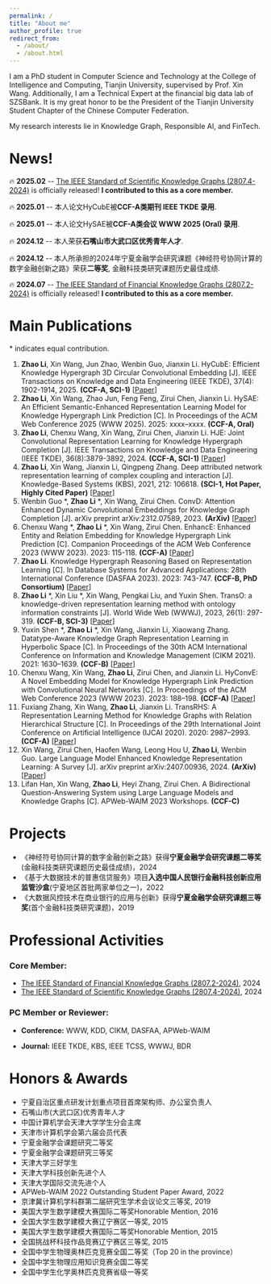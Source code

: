 ```yaml
---
permalink: /
title: "About me"
author_profile: true
redirect_from: 
  - /about/
  - /about.html
---
```




I am a PhD student in Computer Science and Technology at the College of Intelligence and Computing, Tianjin University, supervised by Prof. Xin Wang. Additionally, I am a Technical Expert at the financial big data lab of SZSBank. It is my great honor to be the President of the Tianjin University Student Chapter of the Chinese Computer Federation.

My research interests lie in Knowledge Graph, Responsible AI, and FinTech.





# News!
🔥 **2025.02** -- [The IEEE Standard of Scientific Knowledge Graphs (2807.4-2024)](https://ieeexplore.ieee.org/document/10883010) is officially released! **I contributed to this as a core member.**

🔥 **2025.01** -- 本人论文HyCubE被**CCF-A类期刊 IEEE TKDE 录用**.

🔥 **2025.01** -- 本人论文HySAE被**CCF-A类会议 WWW 2025 (Oral) 录用**.

🔥 **2024.12** -- 本人荣获**石嘴山市大武口区优秀青年人才**.

🔥 **2024.12** -- 本人所承担的2024年宁夏金融学会研究课题《神经符号协同计算的数字金融创新之路》荣获**二等奖**, 金融科技类研究课题历史最佳成绩.

🔥 **2024.07** -- [The IEEE Standard of Financial Knowledge Graphs (2807.2-2024)](https://ieeexplore.ieee.org/abstract/document/10577610) is officially released! **I contributed to this as a core member.**






# Main Publications
\* indicates equal contribution.

1. **Zhao Li**, Xin Wang, Jun Zhao, Wenbin Guo, Jianxin Li. HyCubE: Efficient Knowledge Hypergraph 3D Circular Convolutional Embedding [J]. IEEE Transactions on Knowledge and Data Engineering (IEEE TKDE), 37(4): 1902-1914, 2025. **(CCF-A, SCI-1)** [[Paper](https://arxiv.org/pdf/2402.08961)]
2. **Zhao Li**, Xin Wang, Zhao Jun, Feng Feng, Zirui Chen, Jianxin Li. HySAE: An Efficient Semantic-Enhanced Representation Learning Model for Knowledge Hypergraph Link Prediction [C]. In Proceedings of the ACM Web Conference 2025 (WWW 2025). 2025: xxxx–xxxx. **(CCF-A, Oral)**
3. **Zhao Li**, Chenxu Wang, Xin Wang, Zirui Chen, Jianxin Li. HJE: Joint Convolutional Representation Learning for Knowledge Hypergraph Completion [J]. IEEE Transactions on Knowledge and Data Engineering (IEEE TKDE), 36(8):3879-3892, 2024. **(CCF-A, SCI-1)** [[Paper](https://doi.org/10.1109/TKDE.2024.3365727)]
4. **Zhao Li**, Xin Wang, Jianxin Li, Qingpeng Zhang. Deep attributed network representation learning of complex coupling and interaction [J]. Knowledge-Based Systems (KBS), 2021, 212: 106618. **(SCI-1, Hot Paper, Highly Cited Paper)** [[Paper](https://doi.org/10.1016/j.knosys.2020.106618)]
5. Wenbin Guo \*, **Zhao Li** \*, Xin Wang, Zirui Chen. ConvD: Attention Enhanced Dynamic Convolutional Embeddings for Knowledge Graph Completion [J]. arXiv preprint arXiv:2312.07589, 2023. **(ArXiv)** [[Paper](https://arxiv.org/abs/2312.07589)]
6. Chenxu Wang \*, **Zhao Li** \*, Xin Wang, Zirui Chen. EnhancE: Enhanced Entity and Relation Embedding for Knowledge Hypergraph Link Prediction [C]. Companion Proceedings of the ACM Web Conference 2023 (WWW 2023). 2023: 115-118. **(CCF-A)** [[Paper](https://doi.org/10.1145/3543873.3587326)]
7. **Zhao Li**. Knowledge Hypergraph Reasoning Based on Representation Learning [C]. In Database Systems for Advanced Applications: 28th International Conference (DASFAA 2023). 2023: 743-747. **(CCF-B, PhD Consortium)** [[Paper](https://doi.org/10.1007/978-3-031-30678-5_66)]
8. **Zhao Li** \*, Xin Liu \*, Xin Wang, Pengkai Liu, and Yuxin Shen. TransO: a knowledge-driven representation learning method with ontology information constraints [J]. World Wide Web (WWWJ), 2023, 26(1): 297-319. **(CCF-B, SCI-3)** [[Paper](https://doi.org/10.1007/s11280-022-01016-3)]
9. Yuxin Shen \*, **Zhao Li** \*, Xin Wang, Jianxin Li, Xiaowang Zhang. Datatype-Aware Knowledge Graph Representation Learning in Hyperbolic Space [C]. In Proceedings of the 30th ACM International Conference on Information and Knowledge Management (CIKM 2021). 2021: 1630–1639. **(CCF-B)** [[Paper](https://doi.org/10.1145/3459637.3482421)]
10. Chenxu Wang, Xin Wang, **Zhao Li**, Zirui Chen, and Jianxin Li. HyConvE: A Novel Embedding Model for Knowledge Hypergraph Link Prediction with Convolutional Neural Networks [C]. In Proceedings of the ACM Web Conference 2023 (WWW 2023). 2023: 188–198. **(CCF-A)** [[Paper](https://doi.org/10.1145/3543507.3583256)]
11. Fuxiang Zhang, Xin Wang, **Zhao Li**, Jianxin Li. TransRHS: A Representation Learning Method for Knowledge Graphs with Relation Hierarchical Structure [C]. In Proceedings of the 29th International Joint Conference on Artificial Intelligence (IJCAI 2020). 2020: 2987–2993. **(CCF-A)** [[Paper](https://dl.acm.org/doi/abs/10.5555/3491440.3491853)]
12. Xin Wang, Zirui Chen, Haofen Wang, Leong Hou U, **Zhao Li**, Wenbin Guo. Large Language Model Enhanced Knowledge Representation Learning: A Survey [J]. arXiv preprint arXiv:2407.00936, 2024. **(ArXiv)** [[Paper](https://arxiv.org/abs/2407.00936)]
13. Lifan Han, Xin Wang, **Zhao Li**, Heyi Zhang, Zirui Chen. A Bidirectional Question-Answering System using Large Language Models and Knowledge Graphs [C]. APWeb-WAIM 2023 Workshops. **(CCF-C)**


# Projects
- 《神经符号协同计算的数字金融创新之路》获得**宁夏金融学会研究课题二等奖**(金融科技类研究课题历史最佳成绩)，2024
- 《基于大数据技术的普惠信贷服务》项目**入选中国人民银行金融科技创新应用监管沙盒**(宁夏地区首批两家单位之一)，2022
- 《大数据风控技术在商业银行的应用与创新》获得**宁夏金融学会研究课题三等奖**(首个金融科技类研究课题)，2019


# Professional Activities
### Core Member:
- [The IEEE Standard of Financial Knowledge Graphs (2807.2-2024)](https://ieeexplore.ieee.org/abstract/document/10577610), 2024
- [The IEEE Standard of Scientific Knowledge Graphs (2807.4-2024)](https://ieeexplore.ieee.org/document/10883010), 2024


### PC Member or Reviewer:
- **Conference:** WWW, KDD, CIKM, DASFAA, APWeb-WAIM

- **Journal:** IEEE TKDE, KBS, IEEE TCSS, WWWJ, BDR








# Honors & Awards
- 宁夏自治区重点研发计划重点项目首席架构师、办公室负责人
- 石嘴山市(大武口区)优秀青年人才
- 中国计算机学会天津大学学生分会主席
- 天津市计算机学会第六届会员代表
- 宁夏金融学会课题研究二等奖
- 宁夏金融学会课题研究三等奖
- 天津大学三好学生
- 天津大学科技创新先进个人
- 天津大学国际交流先进个人
- APWeb-WAIM 2022 Outstanding Student Paper Award, 2022
- 京津冀计算机学科群第二届研究生学术会议论文三等奖, 2019
- 美国大学生数学建模大赛国际二等奖Honorable Mention, 2016
- 全国大学生数学建模大赛辽宁赛区一等奖, 2015
- 美国大学生数学建模大赛国际二等奖Honorable Mention, 2015
- 全国挑战杯科技作品竞赛辽宁赛区三等奖, 2015
- 全国中学生物理奥林匹克竞赛全国二等奖（Top 20 in the province）
- 全国中学生物理应用知识竞赛全国二等奖
- 全国中学生化学奥林匹克竞赛省级一等奖

